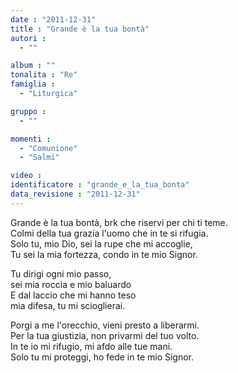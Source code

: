 ```yaml
---
date : "2011-12-31"
title : "Grande è la tua bontà"
autori : 
  - ""

album : ""
tonalita : "Re"
famiglia : 
  - "Liturgica"

gruppo : 
  - ""

momenti : 
  - "Comunione"
  - "Salmi"

video : 
identificatore : "grande_e_la_tua_bonta"
data_revisione : "2011-12-31"
---
```

  
  
  
Grande è la tua bontà, brk che riservi per chi ti teme.  
Colmi della tua grazia l'uomo che in te si rifugia.  
Solo tu, mio Dio, sei la rupe che mi accoglie,  
Tu sei la mia fortezza, condo in te mio Signor.  
  
  
  
Tu  dirigi ogni mio passo,   
sei mia roccia e mio baluardo  
E dal laccio che mi hanno teso   
mia difesa, tu mi scioglierai.  
  
  
  
  
Porgi a me l'orecchio, vieni presto a liberarmi.  
Per la tua giustizia, non privarmi del tuo volto.  
In te io mi rifugio, mi afdo alle tue mani.  
Solo tu mi proteggi, ho fede in te mio Signor.  
  
  
  
